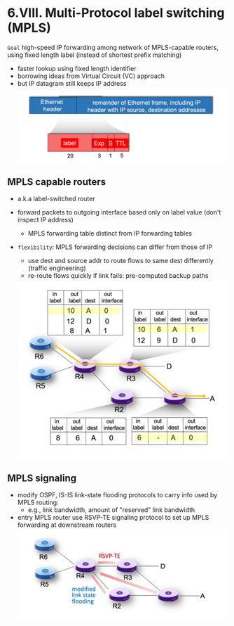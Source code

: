 # 6.VIII. Multi-Protocol label switching (MPLS)

`Goal`
high-speed IP forwarding among network of MPLS-capable routers, using fixed length label (instead of shortest prefix matching)
* faster lookup using fixed length identifier
* borrowing ideas from Virtual Circuit (VC) approach
* but IP datagram still keeps IP address
    <img src=imgs/MPLS.png>

## MPLS capable routers

* a.k.a label-switched router
* forward packets to outgoing interface based only on label value (don't inspect IP address)
    * MPLS forwarding table distinct from IP forwarding tables
* `flexibility`: MPLS forwarding decisions can differ from those of IP
    * use dest and source addr to route flows to same dest differently (traffic engineering)
    * re-route flows quickly if link fails: pre-computed backup paths

    <img src=imgs/MPLS_forwarding.png>

## MPLS signaling

* modify OSPF, IS-IS link-state flooding protocols to carry info used by MPLS routing:
    * e.g., link bandwidth, amount of "reserved" link bandwidth
* entry MPLS router use RSVP-TE signaling protocol to set up MPLS forwarding at downstream routers
    <img src=imgs/RSVP-TE.png>